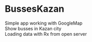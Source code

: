 # BussesKazan
Simple app working with GoogleMap
<br>
Show busses in Kazan city
<br>
Loading data with Rx from open server
